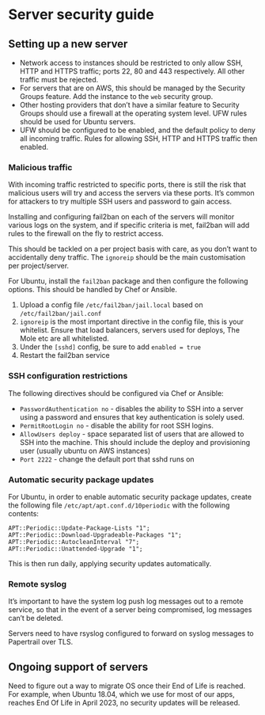 # Server security guide

## Setting up a new server

- Network access to instances should be restricted to only allow SSH, HTTP and HTTPS traffic; ports 22, 80 and 443 respectively. All other traffic must be rejected.
- For servers that are on AWS, this should be managed by the Security Groups feature. Add the instance to the `web` security group.
- Other hosting providers that don’t have a similar feature to Security Groups should use a firewall at the operating system level. UFW rules should be used for Ubuntu servers.
- UFW should be configured to be enabled, and the default policy to deny all incoming traffic. Rules for allowing SSH, HTTP and HTTPS traffic then enabled.

### Malicious traffic

With incoming traffic restricted to specific ports, there is still the risk that malicious users will try and access the servers via these ports. It’s common for attackers to try multiple SSH users and password to gain access.

Installing and configuring fail2ban on each of the servers will monitor various logs on the system, and if specific criteria is met, fail2ban will add rules to the firewall on the fly to restrict access.

This should be tackled on a per project basis with care, as you don’t want to accidentally deny traffic. The `ignoreip` should be the main customisation per project/server.

For Ubuntu, install the `fail2ban` package and then configure the following options. This should be handled by Chef or Ansible.

1. Upload a config file `/etc/fail2ban/jail.local` based on `/etc/fail2ban/jail.conf`
2. `ignoreip` is the most important directive in the config file, this is your whitelist. Ensure that load balancers, servers used for deploys, The Mole etc are all whitelisted.
3. Under the `[sshd]` config, be sure to add `enabled = true`
4. Restart the fail2ban service

### SSH configuration restrictions

The following directives should be configured via Chef or Ansible:

- `PasswordAuthentication no` - disables the ability to SSH into a server using a password and ensures that key authentication is solely used.
- `PermitRootLogin no` - disable the ability for root SSH logins.
- `AllowUsers deploy` - space separated list of users that are allowed to SSH into the machine. This should include the deploy and provisioning user (usually ubuntu on AWS instances)
- `Port 2222` - change the default port that sshd runs on

### Automatic security package updates

For Ubuntu, in order to enable automatic security package updates, create the following file `/etc/apt/apt.conf.d/10periodic` with the following contents:

```
APT::Periodic::Update-Package-Lists "1";
APT::Periodic::Download-Upgradeable-Packages "1";
APT::Periodic::AutocleanInterval "7";
APT::Periodic::Unattended-Upgrade "1";
```

This is then run daily, applying security updates automatically.

### Remote syslog

It’s important to have the system log push log messages out to a remote service, so that in the event of a server being compromised, log messages can’t be deleted.

Servers need to have rsyslog configured to forward on syslog messages to Papertrail over TLS.

## Ongoing support of servers
Need to figure out a way to migrate OS once their End of Life is reached. For example, when Ubuntu 18.04, which we use for most of our apps, reaches End Of Life in April 2023, no security updates will be released.